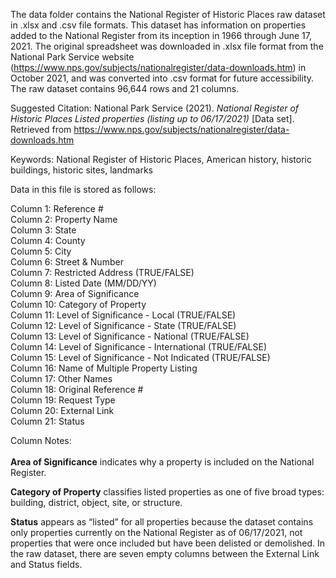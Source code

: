 The data folder contains the National Register of Historic Places raw dataset in .xlsx and .csv file formats. This dataset has information on properties added to the National Register from its inception in 1966 through June 17, 2021. The original spreadsheet was downloaded in .xlsx file format from the National Park Service website (https://www.nps.gov/subjects/nationalregister/data-downloads.htm) in October 2021, and was converted into .csv format for future accessibility. The raw dataset contains 96,644 rows and 21 columns.

Suggested Citation:
National Park Service (2021). *National Register of Historic Places Listed properties (listing up to 06/17/2021)* [Data set]. Retrieved from https://www.nps.gov/subjects/nationalregister/data-downloads.htm

Keywords: National Register of Historic Places, American history, historic buildings, historic sites, landmarks

Data in this file is stored as follows:

Column 1: Reference #<br>
Column 2: Property Name<br>
Column 3: State<br>
Column 4: County<br>
Column 5: City<br>
Column 6: Street & Number<br>
Column 7: Restricted Address (TRUE/FALSE)<br>
Column 8: Listed Date (MM/DD/YY)<br>
Column 9: Area of Significance<br>
Column 10: Category of Property<br>
Column 11: Level of Significance - Local (TRUE/FALSE)<br>
Column 12: Level of Significance - State (TRUE/FALSE)<br>
Column 13: Level of Significance - National (TRUE/FALSE)<br>
Column 14: Level of Significance - International (TRUE/FALSE)<br>
Column 15: Level of Significance - Not Indicated (TRUE/FALSE)<br>
Column 16: Name of Multiple Property Listing<br>
Column 17: Other Names<br>
Column 18: Original Reference # <br>
Column 19: Request Type<br>
Column 20: External Link<br>
Column 21: Status<br>

Column Notes:<br>
<br>
**Area of Significance** indicates why a property is included on the National Register.

**Category of Property** classifies listed properties as one of five broad types: building, district, object, site, or structure.

**Status** appears as “listed” for all properties because the dataset contains only properties currently on the National Register as of 06/17/2021, not properties that were once included but have been delisted or demolished. In the raw dataset, there are seven empty columns between the External Link and Status fields. 
